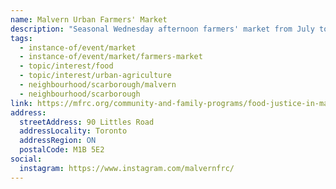 ```yaml
---
name: Malvern Urban Farmers' Market
description: "Seasonal Wednesday afternoon farmers' market from July to October, operated by Malvern Family Resource Centre."
tags:
  - instance-of/event/market
  - instance-of/event/market/farmers-market
  - topic/interest/food
  - topic/interest/urban-agriculture
  - neighbourhood/scarborough/malvern
  - neighbourhood/scarborough
link: https://mfrc.org/community-and-family-programs/food-justice-in-malvern/
address:
  streetAddress: 90 Littles Road
  addressLocality: Toronto
  addressRegion: ON
  postalCode: M1B 5E2
social:
  instagram: https://www.instagram.com/malvernfrc/
---
```

